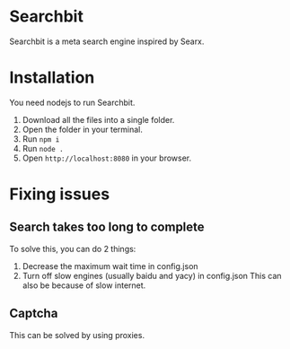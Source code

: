 # Searchbit
Searchbit is a meta search engine inspired by Searx.

# Installation
You need nodejs to run Searchbit.

1) Download all the files into a single folder.
2) Open the folder in your terminal.
3) Run `npm i`
4) Run `node .`
5) Open `http://localhost:8080` in your browser.

# Fixing issues

## Search takes too long to complete
To solve this, you can do 2 things:
1) Decrease the maximum wait time in config.json
2) Turn off slow engines (usually baidu and yacy) in config.json
This can also be because of slow internet.

## Captcha
This can be solved by using proxies.
